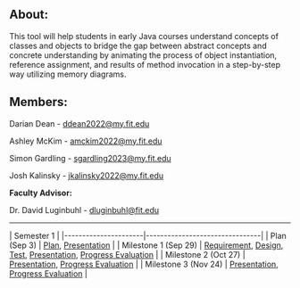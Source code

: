 ## About:

This tool will help students in early Java courses understand 
concepts of classes and objects to bridge the gap between abstract concepts and concrete 
understanding by animating the process of object instantiation, reference assignment, and 
results of method invocation in a step-by-step way utilizing memory diagrams. 

## Members:

Darian Dean - ddean2022@my.fit.edu

Ashley McKim - amckim2022@my.fit.edu

Simon Gardling - sgardling2023@my.fit.edu

Josh Kalinsky - jkalinsky2022@my.fit.edu

**Faculty Advisor:**

Dr. David Luginbuhl - dluginbuhl@fit.edu

___


| Semester 1 |
|----------------------|--------------------------------|
| Plan (Sep 3)         | [Plan](https://docs.google.com/document/d/1uGY3jJ0W_5pgV1YzW-5gmOJ9BMoqP_gZKhkUnOqbc1s/edit?usp=sharing), [Presentation](https://docs.google.com/presentation/d/1KNivpsM9nJwmOXnlvwbgrwOKHp-TJuv1H46JpZYukZs/edit?usp=sharing) |
| Milestone 1 (Sep 29) | [Requirement](https://docs.google.com/document/d/1ny2L3R54ITCK9DAMU9itG44oKyfQnFOwIxCXUm_FQsY), [Design](https://docs.google.com/document/d/14WRT_UsHhVKSG-OTVaE1u2e2G6rSpCW3-L1LhaXS11I), [Test](https://docs.google.com/document/d/1d9nt4YUF_CpQtclbUBnAHA7RRiw--BeUqyhWkdmGJvQ), [Presentation](https://docs.google.com/presentation/d/1ZM2m3Ivuzl1B0BAZQaj2OGmZa9HUO_tiZ7DTAYzvrcI), [Progress Evaluation](https://docs.google.com/document/d/17Id_Xt0OJATLlGpfMjbBaNVExpdkCY2PgcXzQ6ApO6Y) |
| Milestone 2 (Oct 27) | [Presentation](https://docs.google.com/presentation/d/19t6YCsRXprkQKgXNhArbKIebPOcr2mhKGUGal-ugUoc), [Progress Evaluation]() |
| Milestone 3 (Nov 24) | [Presentation](), [Progress Evaluation]() |
